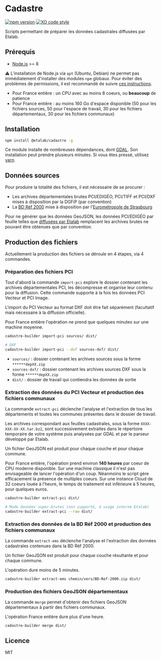 # Cadastre

[![npm version](https://badge.fury.io/js/%40etalab%2Fcadastre.svg)](https://badge.fury.io/js/%40etalab%2Fcadastre)
[![XO code style](https://img.shields.io/badge/code_style-XO-5ed9c7.svg)](https://github.com/sindresorhus/xo)

Scripts permettant de préparer les données cadastrales diffusées par Etalab.

## Prérequis

* [Node.js](https://nodejs.org) >= 8

⚠️ L'installation de Node.js via `apt` (Ubuntu, Debian) ne permet pas immédiatement d'installer des modules `npm` globaux.
Pour éviter des problèmes de permissions, il est recommandé de suivre [ces instructions](https://docs.npmjs.com/getting-started/fixing-npm-permissions#option-2-change-npms-default-directory-to-another-directory).

* Pour France entière : un CPU avec au moins 8 coeurs, ou __beaucoup__ de patience
* Pour France entière : au moins 160 Go d'espace disponible (50 pour les fichiers sources, 50 pour l'espace de travail, 30 pour les fichiers départementaux, 30 pour les fichiers communaux)

## Installation

```bash
npm install @etalab/cadastre -g
```

Ce module installe de nombreuses dépendances, dont [GDAL](www.gdal.org). Son installation peut prendre plusieurs minutes. Si vous êtes pressé, utilisez [yarn](https://yarnpkg.com/lang/en/docs/install/).

## Données sources

Pour produire la totalité des fichiers, il est nécessaire de se procurer :

* Les archives départementales brutes PCI/EDIGÉO, PCI/TIFF et PCI/DXF mises à disposition par la DGFiP (par convention)
* La [BD Réf 2000](https://www.data.gouv.fr/fr/datasets/bd-ref-2000-eurometropole-de-strasbourg/) mise à disposition par l'[Eurométropole de Strasbourg](https://www.data.gouv.fr/fr/organizations/strasbourg-eurometropole/)

Pour ne générer que les données GeoJSON, les données PCI/EDIGÉO par feuille telles que [diffusées par Etalab](https://cadastre.data.gouv.fr/data/dgfip-pci-vecteur/latest/edigeo/) remplacent les archives brutes ne pouvant être obtenues que par convention.

## Production des fichiers

Actuellement la production des fichiers se déroule en 4 étapes, via 4 commandes.

### Préparation des fichiers PCI

Tout d'abord la commande `import-pci` explore le dossier contenant les archives départementales PCI, les décompresse et organise leur contenu pour la diffusion. Cette commande supporte à la fois les données PCI Vecteur et PCI Image.

L'import du PCI Vecteur au format DXF doit être fait séparément (facultatif mais nécessaire à la diffusion officielle).

Pour France entière l'opération ne prend que quelques minutes sur une machine moyenne.

```bash
cadastre-builder import-pci sources/ dist/

# DXF
cadastre-builder import-pci --dxf sources-dxf/ dist/
```

* `sources/` : dossier contenant les archives sources sous la forme `******depXX.zip`
* `sources-dxf/` : dossier contenant les archives sources DXF sous la forme `******depXX.zip`
* `dist/` : dossier de travail qui contiendra les données de sortie

### Extraction des données du PCI Vecteur et production des fichiers communaux

La commande `extract-pci` déclenche l'analyse et l'extraction de tous les départements et toutes les communes présentes dans le dossier de travail.

Les archives correspondant aux feuilles cadastrales, sous la forme `XXXX-XXX-XX-XX.tar.bz2`, sont successivement extraites dans le répertoire temporaire de votre système puis analysées par GDAL et par le parseur développé par Etalab.

Un fichier GeoJSON est produit pour chaque couche et pour chaque commune.

Pour France entière, l'opération prend environ __140 heures__ par coeur de CPU moderne disponible. Sur une machine classique il n'est pas envisageable de lancer l'opération d'un coup. Néanmoins le script gère efficacement la présence de multiples coeurs. Sur une instance Cloud de 32 coeurs louée à l'heure, le temps de traitement est inférieure à 5 heures, pour quelques euros.

```bash
cadastre-builder extract-pci dist/

# Mode données super-brutes (non supporté, à usage interne Etalab)
cadastre-builder extract-pci --raw dist/
```

### Extraction des données de la BD Réf 2000 et production des fichiers communaux

La commande `extract-ems` déclenche l'analyse et l'extraction des données cadastrales contenues dans la BD Réf 2000.

Un fichier GeoJSON est produit pour chaque couche résultante et pour chaque commune.

L'opération dure moins de 5 minutes.

```bash
cadastre-builder extract-ems chemin/vers/BD-Ref-2000.zip dist/
```

### Production des fichiers GeoJSON départementaux

La commande `merge` permet d'obtenir des fichiers GeoJSON départementaux à partir des fichiers communaux.

L'opération France entière dure plus d'une heure.

```
cadastre-builder merge dist/
```

## Licence

MIT
